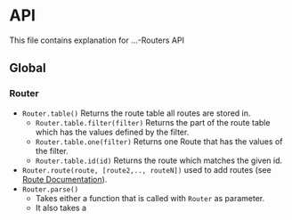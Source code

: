 # API
This file contains explanation for ...-Routers API

## Global
### Router
* `Router.table()` Returns the route table all routes are stored in.
	* `Router.table.filter(filter)` Returns the part of the route table which has the values defined by the filter.
	* `Router.table.one(filter)` Returns one Route that has the values of the filter.
	* `Router.table.id(id)` Returns the route which matches the given id.
* `Router.route(route, [route2,.., routeN])` used to add routes (see [Route Documentation](./routedef.md)).
* `Router.parse()`
	* Takes either a function that is called with `Router` as parameter.
	* It also takes a
